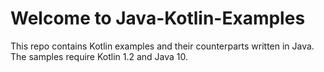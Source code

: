 # Welcome to Java-Kotlin-Examples

This repo contains Kotlin examples and their counterparts written
in Java. The samples require Kotlin 1.2 and Java 10.
